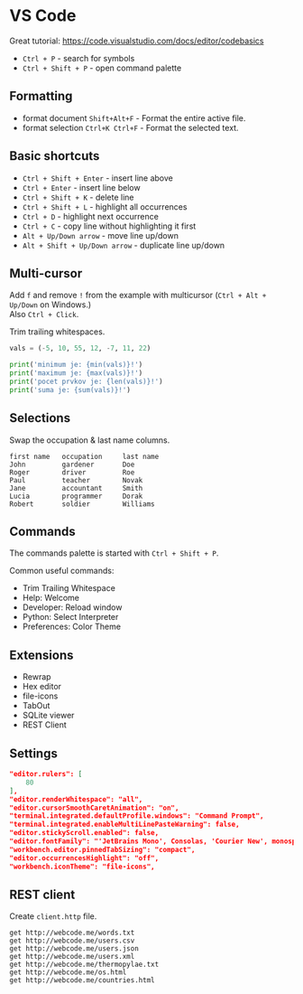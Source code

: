 # VS Code

Great tutorial: https://code.visualstudio.com/docs/editor/codebasics

- `Ctrl + P` - search for symbols
- `Ctrl + Shift + P` - open command palette

## Formatting

- format document `Shift+Alt+F` - Format the entire active file.
- format selection `Ctrl+K Ctrl+F` - Format the selected text.

## Basic shortcuts

- `Ctrl + Shift + Enter` - insert line above
- `Ctrl + Enter` - insert line below
- `Ctrl + Shift + K` - delete line
- `Ctrl + Shift + L` - highlight all occurrences
- `Ctrl + D` - highlight next occurrence
- `Ctrl + C` - copy line without highlighting it first
- `Alt + Up/Down arrow` - move line up/down
- `Alt + Shift + Up/Down arrow` - duplicate line up/down


## Multi-cursor

Add `f` and remove `!` from the example with multicursor (`Ctrl + Alt + Up/Down` on Windows.)  
Also `Ctrl + Click`.  

Trim trailing whitespaces.  

```python
vals = (-5, 10, 55, 12, -7, 11, 22)

print('minimum je: {min(vals)}!') 
print('maximum je: {max(vals)}!')   
print('pocet prvkov je: {len(vals)}!')            
print('suma je: {sum(vals)}!')
```

## Selections

Swap the occupation & last name columns.  

```
first name   occupation     last name  
John         gardener       Doe
Roger        driver         Roe
Paul         teacher        Novak
Jane         accountant     Smith
Lucia        programmer     Dorak
Robert       soldier        Williams
```

## Commands 

The commands palette is started with `Ctrl + Shift + P`.  

Common useful commands: 

- Trim Trailing Whitespace
- Help: Welcome
- Developer: Reload window
- Python: Select Interpreter
- Preferences: Color Theme


## Extensions

- Rewrap
- Hex editor
- file-icons
- TabOut
- SQLite viewer
- REST Client


## Settings 

```json
"editor.rulers": [
    80
],
"editor.renderWhitespace": "all",
"editor.cursorSmoothCaretAnimation": "on",
"terminal.integrated.defaultProfile.windows": "Command Prompt",
"terminal.integrated.enableMultiLinePasteWarning": false,
"editor.stickyScroll.enabled": false,
"editor.fontFamily": "'JetBrains Mono', Consolas, 'Courier New', monospace",
"workbench.editor.pinnedTabSizing": "compact",
"editor.occurrencesHighlight": "off",
"workbench.iconTheme": "file-icons",
```

## REST client

Create `client.http` file.  

```
get http://webcode.me/words.txt
get http://webcode.me/users.csv
get http://webcode.me/users.json
get http://webcode.me/users.xml
get http://webcode.me/thermopylae.txt
get http://webcode.me/os.html
get http://webcode.me/countries.html
```

